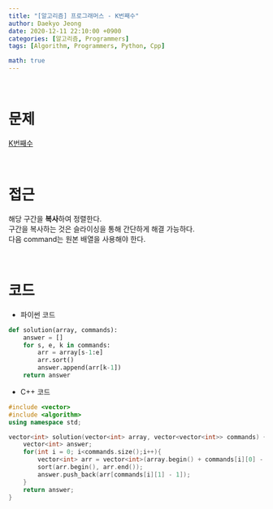```yaml
---
title: "[알고리즘] 프로그래머스 - K번째수"
author: Daekyo Jeong
date: 2020-12-11 22:10:00 +0900
categories: [알고리즘, Programmers]
tags: [Algorithm, Programmers, Python, Cpp]

math: true
---
```


<br/>

# **문제**


[K번째수](https://programmers.co.kr/learn/courses/30/lessons/42748)

<br/>

# **접근**  

해당 구간을 **복사**하여 정렬한다.  
구간을 복사하는 것은 슬라이싱을 통해 간단하게 해결 가능하다.  
다음 command는 원본 배열을 사용해야 한다.  


<br/>

# **코드**

- 파이썬 코드   

```py
def solution(array, commands):
    answer = []
    for s, e, k in commands:
        arr = array[s-1:e]
        arr.sort()
        answer.append(arr[k-1])
    return answer
```

- C++ 코드

```cpp
#include <vector>
#include <algorithm>
using namespace std;

vector<int> solution(vector<int> array, vector<vector<int>> commands) {
    vector<int> answer;
    for(int i = 0; i<commands.size();i++){
        vector<int> arr = vector<int>(array.begin() + commands[i][0] - 1, array.begin() + commands[i][1]);
        sort(arr.begin(), arr.end());
        answer.push_back(arr[commands[i][1] - 1]);
    }
    return answer;
}
```
<br/>
